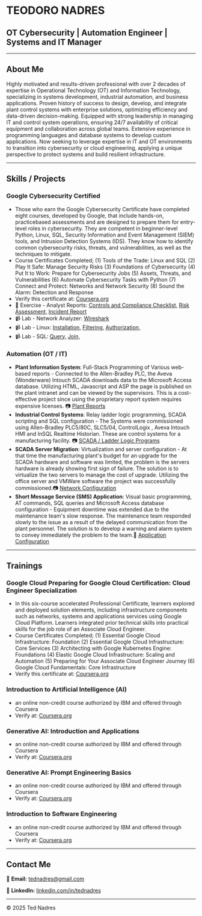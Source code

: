 # TEODORO NADRES

## **OT Cybersecurity | Automation Engineer | Systems and IT Manager**

---

## About Me
Highly motivated and results-driven professional with over 2 decades of expertise in Operational Technology (OT) and Information Technology, specializing in systems development, industrial automation, and business applications. Proven history of success to design, develop, and integrate plant control systems with enterprise solutions, optimizing efficiency and data-driven decision-making. Equipped with strong leadership in managing IT and control system operations, ensuring 24/7 availability of critical equipment and collaboration across global teams. Extensive experience in programming languages and database systems to develop custom applications. Now seeking to leverage expertise in IT and OT environments to transition into cybersecurity or cloud engineering, applying a unique perspective to protect systems and build resilient infrastructure.


---


## Skills / Projects
### Google Cybersecurity Certified
- Those who earn the Google Cybersecurity Certificate have completed
eight courses, developed by Google, that include hands-on, practicebased assessments and are designed to prepare them for entry-level
roles in cybersecurity. They are competent in beginner-level Python,
Linux, SQL, Security Information and Event Management (SIEM) tools,
and Intrusion Detection Systems (IDS). They know how to identify
common cybersecurity risks, threats, and vulnerabilities, as well as the
techniques to mitigate.
- Course Certificates Completed;
(1) Tools of the Trade: Linux and SQL
(2) Play It Safe: Manage Security Risks
(3) Foundations of Cybersecurity
(4) Put It to Work: Prepare for Cybersecurity Jobs
(5) Assets, Threats, and Vulnerabilities
(6) Automate Cybersecurity Tasks with Python
(7) Connect and Protect: Networks and Network Security
(8) Sound the Alarm: Detection and Response
- Verify this certificate at: [Coursera.org](https://coursera.org/verify/professional-cert/XSUI8TOQSEMU)
- 📄 Exercise - Analyst Reports: [Controls and Compliance Checklist,](https://drive.google.com/file/d/1AMrlTp7-HxKH0Nsomup4ZNOaY9IyOXjg/view?usp=drive_link) [Risk Assessment,](https://drive.google.com/file/d/1rJzmr8GLxgvBHxLTePSetYoo7i-saWq9/view?usp=drive_link) [Incident Report](https://drive.google.com/file/d/1SUirHCpjKH6HbuM7nPa0lb_ki443RUC1/view?usp=drive_link)
- 📹 Lab - Network Analyzer: [Wireshark](https://drive.google.com/file/d/1NU8pkZNrBC-51GsouNlZ3IP5sUH7WeIC/view?usp=drive_link) 
- 📹 Lab - Linux: [Installation,](https://drive.google.com/file/d/1QfpdoS_yWSv_jKclkI2COcVzBula_ulK/view?usp=drive_link) [Filtering,](https://drive.google.com/file/d/1DHo23dlfWDQl7Gyynx5uEEUv_TtYVvSg/view?usp=drive_link) [Authorization,](https://drive.google.com/file/d/1VfEmoeQphwvT8LFxbifrS8ehwj6FNiSG/view?usp=drive_link)
- 📹 Lab - SQL: [Query,](https://drive.google.com/file/d/1NHH7feBCxJSryxgqmbN86np0MRJWWXkM/view?usp=drive_link) [Join,](https://drive.google.com/file/d/1WBJF6Aakp1fdZsG6kdDiQVa5wBlE6EoF/view?usp=drive_link)
### Automation (OT / IT)
- **Plant Information System**: Full-Stack Programming of Various web-based reports - Connected to the Allen-Bradley PLC, the Aveva (Wonderware) Intouch SCADA downloads data to the Microsoft Access database. Utilizing HTML, Javascript and ASP the page is published on the plant intranet and can be viewed by the supervisors. This is a cost-effective project since using the proprietary report system requires expensive licenses. 📷 [Plant Reports](https://drive.google.com/file/d/1t4a3GVH8YI3ot_EorpwQ1Pfvgt6tiZSK/view?usp=drive_link)
- **Industrial Control Systems**: Relay ladder logic programming, SCADA scripting and SQL configuration - The Systems were commissioned using Allen-Bradley PLC5/80C, SLC5/04, ControlLogix , Aveva Intouch HMI and InSQL Realtime Historian. These are control systems for a manufacturing facility. 📷 [SCADA / Ladder Logic Programs](https://drive.google.com/file/d/1cv0vzFkQk5QDdNg126vAUqGn0hX8cgOd/view?usp=drive_link)
- **SCADA Server Migration**: Virtualization and server configuration - At that time the manufacturing plant's budget for an upgrade for the SCADA hardware and software was limited, the problem is the servers hardware is already showing first sign of failure. The solution is to virtualize the two servers to manage the cost of upgrade. Utilizing the office server and VMWare software the project was successfully commissioned.📷 [Network Configuration](https://drive.google.com/file/d/1rykSjoap0XviWooxovC808FpPcJUtlxX/view?usp=drive_link)
- **Short Message Service (SMS) Application**: Visual basic programming, AT commands, SQL queries and Microsoft Access database configuration - Equipment downtime was extended due to the maintenance team's slow response. The maintenance team responded slowly to the issue as a result of the delayed communication from the plant personnel. The solution is to develop a warning and alarm system to convey immediately the problem to the team.📄  [Application Configuration](https://drive.google.com/file/d/1M-KEab04j6d_dI3mGJ_ZyBoYDgOuD3iA/view?usp=drive_link)

---


## Trainings
### Google Cloud Preparing for Google Cloud Certification: Cloud Engineer Specialization
- In this six-course accelerated Professional Certificate, learners
explored and deployed solution elements, including infrastructure
components such as networks, systems and applications services
using Google Cloud Platform. Learners integrated prior technical skills
into practical skills for the job role of an Associate Cloud Engineer.
- Course Certificates Completed;
(1) Essential Google Cloud Infrastructure: Foundation
(2) Essential Google Cloud Infrastructure: Core Services
(3) Architecting with Google Kubernetes Engine: Foundations
(4) Elastic Google Cloud Infrastructure: Scaling and Automation
(5) Preparing for Your Associate Cloud Engineer Journey
(6) Google Cloud Fundamentals: Core Infrastructure
- Verify this certificate at: [Coursera.org](https://coursera.org/verify/professional-cert/Y6WC66VELHAT)
  
### Introduction to Artificial Intelligence (AI)
- an online non-credit course authorized by IBM and offered through Coursera
- Verify at: [Coursera.org](https://coursera.org/verify/6BZ8MWYIFK9J)

### Generative AI: Introduction and Applications
- an online non-credit course authorized by IBM and offered through Coursera
- Verify at: [Coursera.org](https://coursera.org/verify/1JKFB1WD1IYQ)

### Generative AI: Prompt Engineering Basics
- an online non-credit course authorized by IBM and offered through Coursera
- Verify at: [Coursera.org](https://coursera.org/verify/M6QJCC5WLIQ1)

### Introduction to Software Engineering
- an online non-credit course authorized by IBM and offered through Coursera
- Verify at: [Coursera.org](https://coursera.org/verify/9I6Z2D10K2LQ)


---


## Contact Me
📧 **Email:** [tednadres@gmail.com](mailto:tednadres@gmail.com)

🔗 **LinkedIn:** [linkedin.com/in/tednadres](https://www.linkedin.com/in/ted-nadres-5892291a4)

---

&copy; 2025 Ted Nadres
